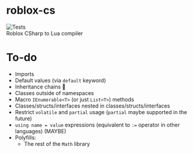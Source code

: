 ﻿# roblox-cs

![Tests](https://github.com/R-unic/roblox-cs/actions/workflows/tests.yml/badge.svg)  
Roblox CSharp to Lua compiler

# To-do
- Imports
- Default values (via `default` keyword)
- Inheritance chains 🤮
- Classes outside of namespaces
- Macro `IEnumerable<T>` (or just `List<T>`) methods
- Classes/structs/interfaces nested in classes/structs/interfaces
- Restrict `volatile` and `partial` usage (`partial` maybe supported in the future)
- `using name = value` expressions (equivalent to `:=` operator in other languages) (MAYBE)
- Polyfills:
	- The rest of the `Math` library